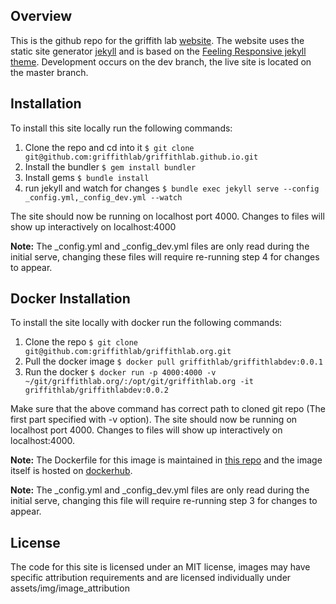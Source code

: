 ## Overview

This is the github repo for the griffith lab [website](http://griffithlab.org). The website uses the static site generator [jekyll](https://jekyllrb.com/) and is based on the [Feeling Responsive jekyll theme](https://github.com/Phlow/feeling-responsive). Development occurs on the dev branch, the live site is located on the master branch.

## Installation

To install this site locally run the following commands:

1. Clone the repo and cd into it `$ git clone git@github.com:griffithlab/griffithlab.github.io.git`
2. Install the bundler `$ gem install bundler`
3. Install gems `$ bundle install`
4. run jekyll and watch for changes `$ bundle exec jekyll serve --config _config.yml,_config_dev.yml --watch`

The site should now be running on localhost port 4000. Changes to files will show up interactively on localhost:4000

**Note:** The _config.yml and _config_dev.yml files are only read during the initial serve, changing these files will require re-running step 4 for changes to appear.

## Docker Installation

To install the site locally with docker run the following commands:

1. Clone the repo `$ git clone git@github.com:griffithlab/griffithlab.org.git`
2. Pull the docker image `$ docker pull griffithlab/griffithlabdev:0.0.1`
3. Run the docker `$ docker run -p 4000:4000 -v ~/git/griffithlab.org/:/opt/git/griffithlab.org -it griffithlab/griffithlabdev:0.0.2`

Make sure that the above command has correct path to cloned git repo (The first part specified with -v option). The site should now be running on localhost port 4000. Changes to files will show up interactively on localhost:4000.

**Note:** The Dockerfile for this image is maintained in [this repo](https://github.com/griffithlab/griffithlab.org/blob/master/docker/) and the image itself is hosted on [dockerhub](https://hub.docker.com/r/griffithlab/griffithlabdev).

**Note:** The _config.yml and _config_dev.yml files are only read during the initial serve, changing this file will require re-running step 3 for changes to appear.

## License

The code for this site is licensed under an MIT license, images may have specific attribution requirements and are licensed individually under assets/img/image_attribution

